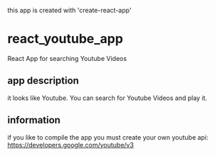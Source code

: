 this app is created with 'create-react-app'

# react_youtube_app
React App for searching Youtube Videos

## app description
it looks like Youtube. You can search for Youtube Videos and play it. 

## information
if you like to compile the app you must create your own youtube api: https://developers.google.com/youtube/v3

